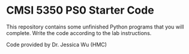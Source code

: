 # CMSI 5350 PS0 Starter Code

This repository contains some unfinished Python programs that you will complete. Write the code according to the lab instructions.

Code provided by Dr. Jessica Wu (HMC)